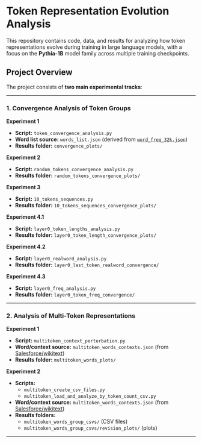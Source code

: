 # Token Representation Evolution Analysis

This repository contains code, data, and results for analyzing how token representations evolve during training in large language models, with a focus on the **Pythia-1B** model family across multiple training checkpoints.

## Project Overview

The project consists of **two main experimental tracks**:

---

### 1. Convergence Analysis of Token Groups

**Experiment 1**  
- **Script:** `token_convergence_analysis.py`  
- **Word list source:** `words_list.json` (derived from [`word_freq_32k.json`](https://github.com/BilboBlockins/word-frequency-list-json/tree/master))  
- **Results folder:** `convergence_plots/`

**Experiment 2**  
- **Script:** `random_tokens_convergence_analysis.py`  
- **Results folder:** `random_tokens_convergence_plots/`

**Experiment 3**  
- **Script:** `10_tokens_sequences.py`  
- **Results folder:** `10_tokens_sequences_convergence_plots/`

**Experiment 4.1**  
- **Script:** `layer0_token_lengths_analysis.py`  
- **Results folder:** `layer0_token_length_convergence_plots/`

**Experiment 4.2**  
- **Script:** `layer0_realword_analysis.py`  
- **Results folder:** `layer0_last_token_realword_convergence/`

**Experiment 4.3**  
- **Script:** `layer0_freq_analysis.py`  
- **Results folder:** `layer0_token_freq_convergence/`

---

### 2. Analysis of Multi-Token Representations

**Experiment 1**  
- **Script:** `multitoken_context_perturbation.py`  
- **Word/context source:** `multitoken_words_contexts.json` (from [Salesforce/wikitext](https://huggingface.co/datasets/Salesforce/wikitext))  
- **Results folder:** `multitoken_words_plots/`

**Experiment 2**  
- **Scripts:**  
  - `multitoken_create_csv_files.py`  
  - `multitoken_load_and_analyze_by_token_count_csv.py`  
- **Word/context source:** `multitoken_words_contexts.json` (from [Salesforce/wikitext](https://huggingface.co/datasets/Salesforce/wikitext))  
- **Results folders:**  
  - `multitoken_words_group_csvs/` (CSV files)  
  - `multitoken_words_group_csvs/revision_plots/` (plots)  

---
